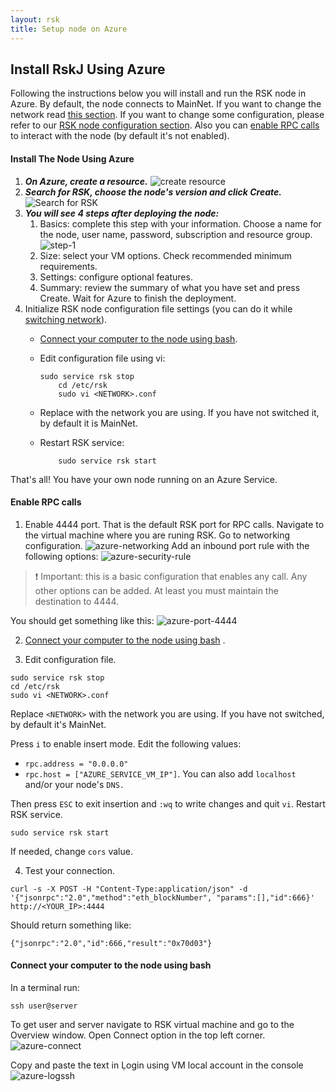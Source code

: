 ```yaml
---
layout: rsk
title: Setup node on Azure
---
```


## Install RskJ Using Azure

Following the instructions below you will install and run the RSK node in Azure. By default, the node connects to MainNet. If you want to change the network read [this section](https://github.com/rsksmart/rskj/wiki/Switching-networks). If you want to change some configuration, please refer to our [RSK node configuration section](https://github.com/rsksmart/rskj/wiki/RSK-node-configuration). Also you can [enable RPC calls](#rpc) to interact with the node (by default it's not enabled).

#### Install The Node Using Azure
1. ***On Azure, create a resource.***
![create resource](https://files.readme.io/b00bff9-azure-create-resource.png)
1. ***Search for RSK, choose the node's version and click Create.***
![Search for RSK](https://files.readme.io/e562a79-azure-search-rsk.png)
1. ***You will see 4 steps after deploying the node:***
    1. Basics: complete this step with your information. Choose a name for the node, user name, password, subscription and resource group.
    ![step-1](https://files.readme.io/e562a79-azure-search-rsk.png)
    1. Size: select your VM options. Check recommended minimum requirements.
    1. Settings: configure optional features.
    1. Summary: review the summary of what you have set and press Create.
Wait for Azure to finish the deployment.
1. Initialize RSK node configuration file settings (you can do it while [switching network](https://github.com/rsksmart/rskj/wiki/install-rskj-using-azure#Switching-networks)).
    * [Connect your computer to the node using bash](#connect).
    * Edit configuration file using vi:
      ```
      sudo service rsk stop
          cd /etc/rsk
          sudo vi <NETWORK>.conf
      ```

    * Replace <NETWORK> with the network you are using. If you have not switched it, by default it is MainNet.
    * Restart RSK service:

      ```
          sudo service rsk start
      ```
  That's all! You have your own node running on an Azure Service.

<span id="rpc"></span>
#### Enable RPC calls
1. Enable 4444 port. That is the default RSK port for RPC calls.
Navigate to the virtual machine where you are runing RSK. Go to networking configuration.
  ![azure-networking](https://files.readme.io/21862c4-azure-networking.png)
Add an inbound port rule with the following options:
![azure-security-rule](https://files.readme.io/2b7a894-azure-security-rule.png)

>:exclamation: Important: this is a basic configuration that enables any call. Any other options can be added. At least you must maintain the destination to 4444.
>
You should get something like this:
![azure-port-4444](https://files.readme.io/07b69a9-azure-port-4444.png)

2. [Connect your computer to the node using bash](#connect) .

3. Edit configuration file.

```
sudo service rsk stop
cd /etc/rsk
sudo vi <NETWORK>.conf
```

Replace ```<NETWORK>``` with the network you are using. If you have not switched, by default it's MainNet.

Press ```i``` to enable insert mode. Edit the following values:

* ```rpc.address = "0.0.0.0"```
* ```rpc.host = ["AZURE_SERVICE_VM_IP"]```. You can also add ```localhost``` and/or your node's ```DNS.```

Then press ```ESC```  to exit insertion and ```:wq``` to write changes and quit ```vi```. Restart RSK service.

```
sudo service rsk start
```
If needed, change ```cors``` value.

4. Test your connection.

```
curl -s -X POST -H "Content-Type:application/json" -d '{"jsonrpc":"2.0","method":"eth_blockNumber", "params":[],"id":666}' http://<YOUR_IP>:4444 
```

Should return something like:

``` 
{"jsonrpc":"2.0","id":666,"result":"0x70d03"} 
```
<span id="connect"></span>
#### Connect your computer to the node using bash

In a terminal run:

```
ssh user@server
```

To get user and server navigate to RSK virtual machine and go to the Overview window. Open Connect option in the top left corner.
![azure-connect](https://files.readme.io/0df82e8-azure-connect.png)

Copy and paste the text in Ḷogin using VM local account in the console 
![azure-logssh](https://files.readme.io/3d09a04-azure-logssh.png)